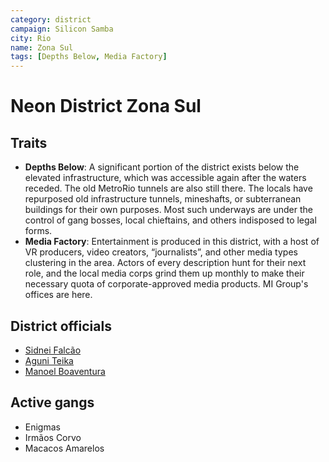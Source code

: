```yaml
---
category: district
campaign: Silicon Samba
city: Rio
name: Zona Sul
tags: [Depths Below, Media Factory]
---
```


# Neon District Zona Sul

## Traits

- **Depths Below**: A significant portion of the district exists below the elevated infrastructure, which was accessible again after the waters receded. The old MetroRio tunnels are also still there. The locals have repurposed old infrastructure tunnels, mineshafts, or subterranean buildings for their own purposes. Most such underways are under the control of gang bosses, local chieftains, and others indisposed to legal forms.
- **Media Factory**: Entertainment is produced in this district, with a host of VR producers, video creators, “journalists”, and other media types clustering in the area. Actors of every description hunt for their next role, and the local media corps grind them up monthly to make their necessary quota of corporate-approved media products. MI Group's offices are here.

## District officials

- [Sidnei Falcão](../npcs/sidneyFalcao.md) 
- [Aguni Teika](../npcs/aguniTeika.md)
- [Manoel Boaventura](../npcs/manoelBoaventura.md)

## Active gangs

- Enigmas
- Irmãos Corvo
- Macacos Amarelos